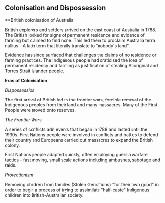 ## Colonisation and Dispossession


**British colonisation of Australia

British explorers and settlers arrived on the east coast of Australia in 1788. The British looked for signs of permanent residence and evidence of farming but claimed to find none. This led them to proclaim Australia terra nullius - A latin term that literally translate to "nobody's land".

Evidence has since surfaced that challenges the claims of no residence or farming practices. The Indigenous people had craticised the idea of permanent residency and farming as justification of stealing Aboriginal and Torres Strait Islander people.

**Eras of Colonisation**

*Dispossession*

The first arrival of British led to the frontier wars, forcible removal of the Indigenous peoples from their land and many massacres. Many of the First People were moved onto reserves.

*The Frontier Wars*

A series of conflicts adn events that began in 1788 and lasted until the 1930s. First Nations people were involved in conflicts and battles to defend their country and Europeans carried out massacres to expand the British colony.

First Nations people adapted quickly, often employing guerilla warfare tactics - fast moving, small scale actions including ambushes, sabotage and raids.

*Protectionism*

Removing children from families (Stolen Genrations) "for their own good" in order to begin a process of trying to assimilate "half-caste" Indigenous children into British-Australian society.